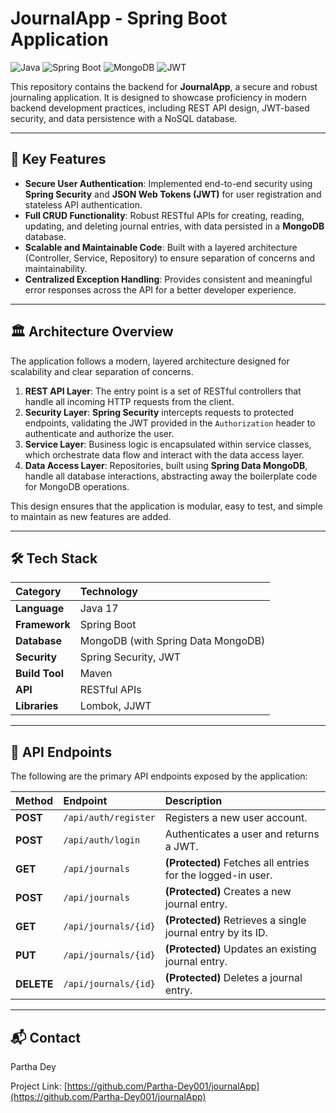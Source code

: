# JournalApp - Spring Boot Application

![Java](https://img.shields.io/badge/Java-17-blue) ![Spring Boot](https://img.shields.io/badge/Spring_Boot-3.x-brightgreen) ![MongoDB](https://img.shields.io/badge/MongoDB-4.x-green) ![JWT](https://img.shields.io/badge/JWT-Authentication-orange)

This repository contains the backend for **JournalApp**, a secure and robust journaling application. It is designed to showcase proficiency in modern backend development practices, including REST API design, JWT-based security, and data persistence with a NoSQL database.

---

## 🚀 Key Features

* **Secure User Authentication**: Implemented end-to-end security using **Spring Security** and **JSON Web Tokens (JWT)** for user registration and stateless API authentication.
* **Full CRUD Functionality**: Robust RESTful APIs for creating, reading, updating, and deleting journal entries, with data persisted in a **MongoDB** database.
* **Scalable and Maintainable Code**: Built with a layered architecture (Controller, Service, Repository) to ensure separation of concerns and maintainability.
* **Centralized Exception Handling**: Provides consistent and meaningful error responses across the API for a better developer experience.

---

## 🏛️ Architecture Overview

The application follows a modern, layered architecture designed for scalability and clear separation of concerns.

1.  **REST API Layer**: The entry point is a set of RESTful controllers that handle all incoming HTTP requests from the client.
2.  **Security Layer**: **Spring Security** intercepts requests to protected endpoints, validating the JWT provided in the `Authorization` header to authenticate and authorize the user.
3.  **Service Layer**: Business logic is encapsulated within service classes, which orchestrate data flow and interact with the data access layer.
4.  **Data Access Layer**: Repositories, built using **Spring Data MongoDB**, handle all database interactions, abstracting away the boilerplate code for MongoDB operations.

This design ensures that the application is modular, easy to test, and simple to maintain as new features are added.

---

## 🛠️ Tech Stack

| Category     | Technology                               |
| :----------- | :--------------------------------------- |
| **Language** | Java 17                                  |
| **Framework**| Spring Boot                              |
| **Database** | MongoDB (with Spring Data MongoDB)       |
| **Security** | Spring Security, JWT                     |
| **Build Tool** | Maven                                    |
| **API** | RESTful APIs                             |
| **Libraries**| Lombok, JJWT                             |

---

## 📖 API Endpoints

The following are the primary API endpoints exposed by the application:

| Method   | Endpoint             | Description                                          |
| :------- | :------------------- | :--------------------------------------------------- |
| **POST** | `/api/auth/register` | Registers a new user account.                        |
| **POST** | `/api/auth/login`    | Authenticates a user and returns a JWT.              |
| **GET** | `/api/journals`      | **(Protected)** Fetches all entries for the logged-in user. |
| **POST** | `/api/journals`      | **(Protected)** Creates a new journal entry.         |
| **GET** | `/api/journals/{id}` | **(Protected)** Retrieves a single journal entry by its ID. |
| **PUT** | `/api/journals/{id}` | **(Protected)** Updates an existing journal entry.   |
| **DELETE** | `/api/journals/{id}` | **(Protected)** Deletes a journal entry.             |

---

## 📬 Contact

Partha Dey

Project Link: [https://github.com/Partha-Dey001/journalApp](https://github.com/Partha-Dey001/journalApp)
